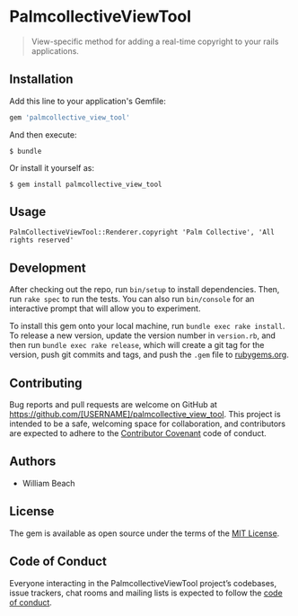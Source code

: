 # PalmcollectiveViewTool

> View-specific method for adding a real-time copyright to your rails applications.

## Installation

Add this line to your application's Gemfile:

```ruby
gem 'palmcollective_view_tool'
```

And then execute:

    $ bundle

Or install it yourself as:

    $ gem install palmcollective_view_tool

## Usage

```
PalmCollectiveViewTool::Renderer.copyright 'Palm Collective', 'All rights reserved'
```

## Development

After checking out the repo, run `bin/setup` to install dependencies. Then, run `rake spec` to run the tests. You can also run `bin/console` for an interactive prompt that will allow you to experiment.

To install this gem onto your local machine, run `bundle exec rake install`. To release a new version, update the version number in `version.rb`, and then run `bundle exec rake release`, which will create a git tag for the version, push git commits and tags, and push the `.gem` file to [rubygems.org](https://rubygems.org).

## Contributing

Bug reports and pull requests are welcome on GitHub at https://github.com/[USERNAME]/palmcollective_view_tool. This project is intended to be a safe, welcoming space for collaboration, and contributors are expected to adhere to the [Contributor Covenant](http://contributor-covenant.org) code of conduct.

## Authors

- William Beach

## License

The gem is available as open source under the terms of the [MIT License](https://opensource.org/licenses/MIT).

## Code of Conduct

Everyone interacting in the PalmcollectiveViewTool project’s codebases, issue trackers, chat rooms and mailing lists is expected to follow the [code of conduct](https://github.com/[USERNAME]/palmcollective_view_tool/blob/master/CODE_OF_CONDUCT.md).
